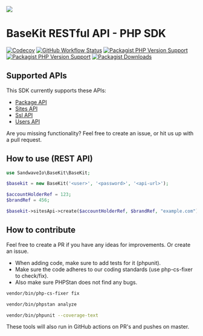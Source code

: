 [![](https://user-images.githubusercontent.com/60096509/91668964-54ecd500-eb11-11ea-9c35-e8f0b20b277a.png)](https://sandwave.io)

# BaseKit RESTful API - PHP SDK

[![Codecov](https://codecov.io/gh/sandwave-io/basekit-php/branch/master/graph/badge.svg?token=CWWIFWRKZC)](https://packagist.org/packages/sandwave-io/basekit-php)
[![GitHub Workflow Status](https://img.shields.io/github/workflow/status/sandwave-io/basekit-php/CI)](https://packagist.org/packages/sandwave-io/basekit-php)
[![Packagist PHP Version Support](https://img.shields.io/packagist/php-v/sandwave-io/basekit-php)](https://packagist.org/packages/sandwave-io/basekit-php)
[![Packagist PHP Version Support](https://img.shields.io/packagist/v/sandwave-io/basekit-php)](https://packagist.org/packages/sandwave-io/basekit-php)
[![Packagist Downloads](https://img.shields.io/packagist/dt/sandwave-io/basekit-php)](https://packagist.org/packages/sandwave-io/basekit-php)

## Supported APIs

This SDK currently supports these APIs:

* [Package API](https://apidocs.basekit.com/api-reference/brands/#get-packages)
* [Sites API](https://apidocs.basekit.com/api-reference/sites/)
* [Ssl API](https://apidocs.basekit.com/api-reference/ssl/)
* [Users API](https://apidocs.basekit.com/api-reference/users/)

Are you missing functionality? Feel free to create an issue, or hit us up with a pull request.

## How to use (REST API)

```php
use SandwaveIo\BaseKit\BaseKit;

$basekit = new BaseKit('<user>', '<password>', '<api-url>');

$accountHolderRef = 123;
$brandRef = 456;

$basekit->sitesApi->create($accountHolderRef, $brandRef, "example.com");
```

## How to contribute

Feel free to create a PR if you have any ideas for improvements. Or create an issue.

* When adding code, make sure to add tests for it (phpunit).
* Make sure the code adheres to our coding standards (use php-cs-fixer to check/fix).
* Also make sure PHPStan does not find any bugs.

```bash
vendor/bin/php-cs-fixer fix

vendor/bin/phpstan analyze

vendor/bin/phpunit --coverage-text
```

These tools will also run in GitHub actions on PR's and pushes on master.
